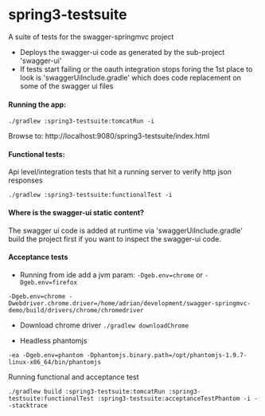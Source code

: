 spring3-testsuite
====================

A suite of tests for the swagger-springmvc project

- Deploys the swagger-ui code as generated by the sub-project 'swagger-ui'
- If tests start failing or the oauth integration stops foring the 1st place to look is 'swaggerUiInclude.gradle'
which does code replacement on some of the swagger ui files

#### Running the app:

```./gradlew :spring3-testsuite:tomcatRun -i```

Browse to: http://localhost:9080/spring3-testsuite/index.html


#### Functional tests:

Api level/integration tests that hit a running server to verify http json responses

```
./gradlew :spring3-testsuite:functionalTest -i

```

#### Where is the swagger-ui static content?
The swagger ui code is added at runtime via 'swaggerUiInclude.gradle' build the project first if you want to inspect
the swagger-ui code.

#### Acceptance tests
- Running from ide add a jvm param: `-Dgeb.env=chrome` or `-Dgeb.env=firefox`

```
-Dgeb.env=chrome -Dwebdriver.chrome.driver=/home/adrian/development/swagger-springmvc-demo/build/drivers/chrome/chromedriver
```

- Download chrome driver `./gradlew downloadChrome`

- Headless phantomjs

```
-ea -Dgeb.env=phantom -Dphantomjs.binary.path=/opt/phantomjs-1.9.7-linux-x86_64/bin/phantomjs

```

Running functional and acceptance test

```
./gradlew build :spring3-testsuite:tomcatRun :spring3-testsuite:functionalTest :spring3-testsuite:acceptanceTestPhantom -i --stacktrace
```

